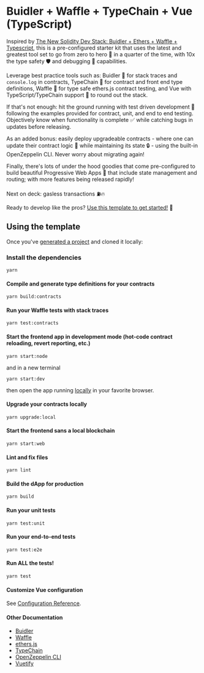 # Buidler + Waffle + TypeChain + Vue (TypeScript)

Inspired by [The New Solidity Dev Stack: Buidler + Ethers + Waffle + Typescript](https://hackernoon.com/the-new-solidity-dev-stack-buidler-ethers-waffle-typescript-706830w0), this is a pre-configured starter kit that uses the latest and greatest tool set to go from zero to hero 💪 in a quarter of the time, with 10x the type safety 🛡️ and debugging 🐞 capabilities.

Leverage best practice tools such as: Buidler 🔨 for stack traces and `console.log` in contracts, TypeChain 🔗 for contract and front end type definitions, Waffle 🥞 for type safe ethers.js contract testing, and Vue with TypeScript/TypeChain support 🎀 to round out the stack.

If that's not enough: hit the ground running with test driven development 🧪 following the examples provided for contract, unit, and end to end testing. Objectively know when functionality is complete ✅ while catching bugs in updates before releasing.

As an added bonus: easily deploy upgradeable contracts - where one can update their contract logic 📝 while maintaining its state 🔒 - using the built-in OpenZeppelin CLI. Never worry about migrating again!

Finally, there's lots of under the hood goodies that come pre-configured to build beautiful Progressive Web Apps 🦋 that include state management and routing; with more features being released rapidly!

Next on deck: gasless transactions ⛽🔥

Ready to develop like the pros? [Use this template to get started!](https://github.com/proofoftom/buidler-waffle-typechain-vue/generate) 🚀

## Using the template

Once you've [generated a project](https://github.com/proofoftom/buidler-waffle-typechain-vue/generate) and cloned it locally:

### Install the dependencies
```
yarn
```

#### Compile and generate type definitions for your contracts
```
yarn build:contracts
```

#### Run your Waffle tests with stack traces
```
yarn test:contracts
```

#### Start the frontend app in development mode (hot-code contract reloading, revert reporting, etc.)
```
yarn start:node
```
and in a new terminal
```
yarn start:dev
```
then open the app running [locally](http://localhost:8080) in your favorite browser.

#### Upgrade your contracts locally
```
yarn upgrade:local
```

#### Start the frontend sans a local blockchain
```
yarn start:web
```

#### Lint and fix files
```
yarn lint
```

#### Build the dApp for production
```
yarn build
```

#### Run your unit tests
```
yarn test:unit
```

#### Run your end-to-end tests
```
yarn test:e2e
```

#### Run ALL the tests!
```
yarn test
```

#### Customize Vue configuration
See [Configuration Reference](https://cli.vuejs.org/config).

#### Other Documentation
* [Buidler](https://buidler.dev/getting-started)
* [Waffle](https://ethereum-waffle.readthedocs.io)
* [ethers.js](https://docs.ethers.io/ethers.js/html)
* [TypeChain](https://github.com/ethereum-ts/TypeChain)
* [OpenZeppelin CLI](https://docs.openzeppelin.com/cli/2.7)
* [Vuetify](https://vuetifyjs.com/getting-started/quick-start)
